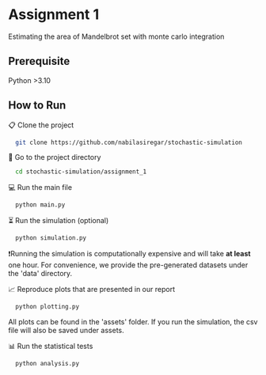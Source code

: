 # Assignment 1
Estimating the area of Mandelbrot set with monte carlo integration

## Prerequisite
Python >3.10

## How to Run
📋 Clone the project
```bash
  git clone https://github.com/nabilasiregar/stochastic-simulation
```

📁 Go to the project directory
```bash
  cd stochastic-simulation/assignment_1
```

💻 Run the main file
```bash
  python main.py
```

⏳ Run the simulation (optional)
```bash
  python simulation.py
```
❗Running the simulation is computationally expensive and will take **at least** one hour. For convenience, we provide the pre-generated datasets under the 'data' directory. 

📈 Reproduce plots that are presented in our report
```bash
  python plotting.py
```
All plots can be found in the 'assets' folder. If you run the simulation, the csv file will also be saved under assets.

📊 Run the statistical tests
```bash
  python analysis.py
```
